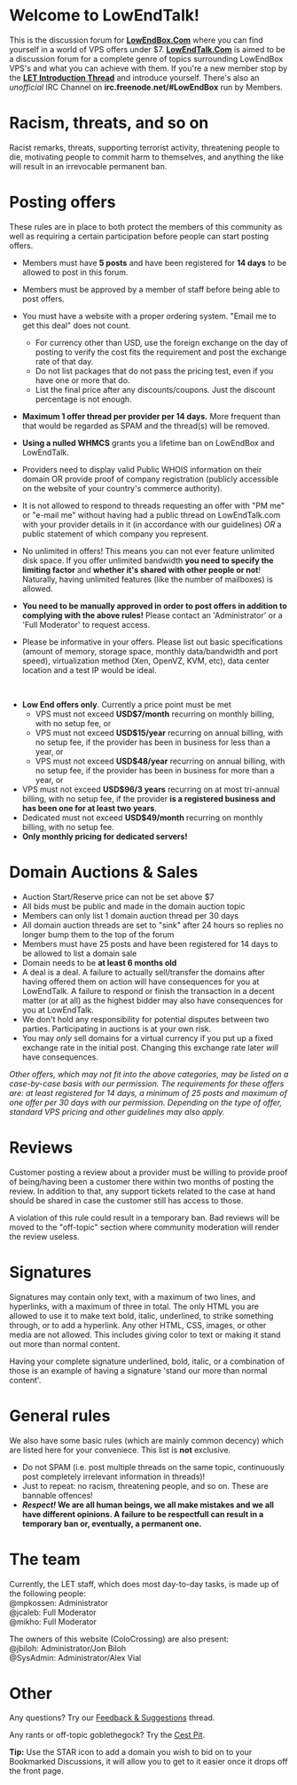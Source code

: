 # Welcome to LowEndTalk!
This is the discussion forum for **<a href="http://LowEndBox.Com">LowEndBox.Com</a>** where you can find yourself in a world of VPS offers under $7.  **<a href="http://lowendtalk.com">LowEndTalk.Com</a>** is aimed to be a discussion forum for a complete genre of topics surrounding LowEndBox VPS's and what you can achieve with them. If you're a new member stop by the **<a href="http://www.lowendtalk.com/discussion/3941">LET Introduction Thread</a>** and introduce yourself.  There's also an _unofficial_ IRC Channel on **irc.freenode.net/#LowEndBox** run by Members.
<br />

# Racism, threats, and so on
Racist remarks, threats, supporting terrorist activity, threatening people to die, motivating people to commit harm to themselves, and anything the like will result in an irrevocable permanent ban.

# Posting offers
These rules are in place to both protect the members of this community as well as requiring a certain participation before people can start posting offers.

* Members must have **5 posts** and have been registered for **14 days** to be allowed to post in this forum.  
* Members must be approved by a member of staff before being able to post offers.  
* You must have a website with a proper ordering system. "Email me to get this deal" does not count.
  * For currency other than USD, use the foreign exchange on the day of posting to verify the cost fits the requirement and post the exchange rate of that day.
  * Do not list packages that do not pass the pricing test, even if you have one or more that do.
  * List the final price after any discounts/coupons. Just the discount percentage is not enough.
* **Maximum 1 offer thread per provider per 14 days.** More frequent than that would be regarded as SPAM and the thread(s) will be removed.
* **Using a nulled WHMCS** grants you a lifetime ban on LowEndBox and LowEndTalk.
* Providers need to display valid Public WHOIS information on their domain OR provide proof of company registration (publicly accessible on the website of your country's commerce authority).
* It is not allowed to respond to threads requesting an offer with "PM me" or "e-mail me" without having had a public thread on LowEndTalk.com with your provider details in it (in accordance with our guidelines) _OR_ a public statement of which company you represent.
* No unlimited in offers! This means you can not ever feature unlimited disk space. If you offer unlimited bandwidth **you need to specify the limiting factor** and **whether it's shared with other people or not**! Naturally, having unlimited features (like the number of mailboxes) is allowed.  

* **You need to be manually approved in order to post offers in addition to complying with the above rules!** Please contact an 'Administrator' or a 'Full Moderator' to request access.

* Please be informative in your offers. Please list out basic specifications (amount of memory, storage space, monthly data/bandwidth and port speed), virtualization method (Xen, OpenVZ, KVM, etc), data center location and a test IP would be ideal.
<br />

* **Low End offers only**. Currently a price point must be met
  * VPS must not exceed **USD$7/month** recurring on monthly billing, with no setup fee, or
  * VPS must not exceed **USD$15/year** recurring on annual billing, with no setup fee, if the provider has been in business for less than a year, or
  * VPS must not exceed **USD$48/year** recurring on annual billing, with no setup fee, if the provider has been in business for more than a year, or
 * VPS must not exceed **USD$96/3 years** recurring on at most tri-annual billing, with no setup fee, if the provider **is a registered business and has been one for at least two years**.
  * Dedicated must not exceed **USD$49/month** recurring on monthly billing, with no setup fee.
  * **Only monthly pricing for dedicated servers!**

# Domain Auctions & Sales
* Auction Start/Reserve price can not be set above $7  
* All bids must be public and made in the domain auction topic  
* Members can only list 1 domain auction thread per 30 days  
* All domain auction threads are set to "sink" after 24 hours so replies no longer bump them to the top of the forum  
* Members must have 25 posts and have been registered for 14 days to be allowed to list a domain sale  
* Domain needs to be **at least 6 months old**
* A deal is a deal. A failure to actually sell/transfer the domains after having offered them on action will have consequences for you at LowEndTalk. A failure to respond or finish the transaction in a decent matter (or at all) as the highest bidder may also have consequences for you at LowEndTalk.
* We don't hold any responsibility for potential disputes between two parties. Participating in auctions is at your own risk.
* You may _only_ sell domains for a virtual currency if you put up a fixed exchange rate in the initial post. Changing this exchange rate later _will_ have consequences.

_Other offers, which may not fit into the above categories, may be listed on a case-by-case basis with our permission. The requirements for these offers are: at least registered for 14 days, a minimum of 25 posts and maximum of one offer per 30 days with our permission. Depending on the type of offer, standard VPS pricing and other guidelines may also apply._

# Reviews
Customer posting a review about a provider must be willing to provide proof of being/having been a customer there within two months of posting the review. In addition to that, any support tickets related to the case at hand should be shared in case the customer still has access to those.

A violation of this rule could result in a temporary ban. Bad reviews will be moved to the "off-topic" section where community moderation will render the review useless.

# Signatures  
Signatures may contain only text, with a maximum of two lines, and hyperlinks, with a maximum of three in total. The only HTML you are allowed to use it to make text bold, italic, underlined, to strike something through, or to add a hyperlink. Any other HTML, CSS, images, or other media are not allowed. This includes giving color to text or making it stand out more than normal content.

Having your complete signature underlined, bold, italic, or a combination of those is an example of having a signature 'stand our more than normal content'.

# General rules

We also have some basic rules (which are mainly common decency) which are listed here for your conveniece. This list is **not** exclusive.  

* Do not SPAM (i.e. post multiple threads on the same topic, continuously post completely irrelevant information in threads)!  
* Just to repeat: no racism, threatening people, and so on. These are bannable offences!
* **_Respect!_ We are all human beings, we all make mistakes and we all have different opinions. A failure to be respectfull can result in a temporary ban or, eventually, a permanent one.**

# The team
Currently, the LET staff, which does most day-to-day tasks, is made up of the following people:  
@mpkossen: Administrator  
@jcaleb: Full Moderator  
@mikho: Full Moderator  

The owners of this website (ColoCrossing) are also present:  
@jbiloh: Administrator/Jon Biloh  
@SysAdmin: Administrator/Alex Vial  

# Other

Any questions? Try our [Feedback & Suggestions](http://lowendtalk.com/discussion/11741/feedback-suggestions#latest) thread.

Any rants or off-topic goblethegock? Try the [Cest Pit](http://lowendtalk.com/discussion/4319/the-cest-pit#latest).

**Tip:** Use the STAR icon to add a domain you wish to bid on to your Bookmarked Discussions, it will allow you to get to it easier once it drops off the front page.
<br />
